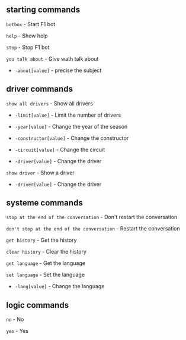 starting commands
--------------------------------------------------------------------------------------------------------
``botbox`` - Start F1 bot

``help`` - Show help

``stop`` - Stop F1 bot

``you talk about`` - Give wath talk about

* ``-about[value]`` - precise the subject

driver commands
--------------------------------------------------------------------------------------------------------

``show all drivers`` - Show all drivers

* ``-limit[value]`` - Limit the number of drivers

* ``-year[value]`` - Change the year of the season

* ``-constructor[value]`` - Change the constructor

* ``-circuit[value]`` - Change the circuit

* ``-driver[value]`` - Change the driver

``show driver`` - Show a driver

* ``-driver[value]`` - Change the driver


systeme commands
--------------------------------------------------------------------------------------------------------
``stop at the end of the conversation`` - Don't restart the conversation

``don't stop at the end of the conversation`` - Restart the conversation


``get history`` - Get the history

``clear history`` - Clear the history

``get language`` - Get the language

``set language`` - Set the language

* ``-lang[value]`` - Change the language

logic commands
--------------------------------------------------------------------------------------------------------
``no`` - No

``yes`` - Yes
